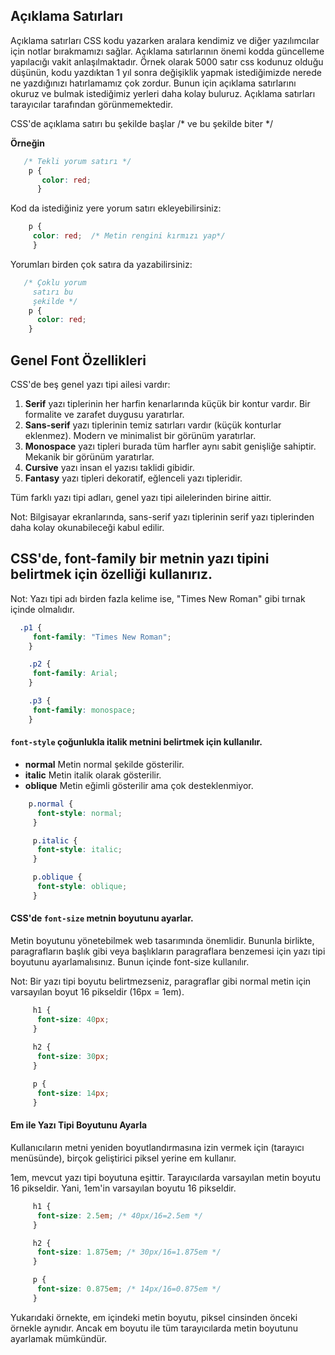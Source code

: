 ## Açıklama Satırları

Açıklama satırları CSS kodu yazarken aralara kendimiz ve diğer yazılımcılar için notlar bırakmamızı sağlar. Açıklama satırlarının önemi kodda güncelleme yapılacığı vakit anlaşılmaktadır. Örnek olarak 5000 satır css kodunuz olduğu düşünün, kodu yazdıktan 1 yıl sonra değişiklik yapmak istediğimizde nerede ne yazdığınızı hatırlamamız çok zordur. Bunun için açıklama satırlarını okuruz ve bulmak istediğimiz yerleri daha kolay buluruz. Açıklama satırları tarayıcılar tarafından görünmemektedir.

CSS'de açıklama satırı bu şekilde başlar /* ve bu şekilde biter */

**Örneğin**

```css
   /* Tekli yorum satırı */
    p {
       color: red;
      }
```

Kod da istediğiniz yere yorum satırı ekleyebilirsiniz:
```css
    p {
     color: red;  /* Metin rengini kırmızı yap*/
     }
```

Yorumları birden çok satıra da yazabilirsiniz:
```css
   /* Çoklu yorum
     satırı bu 
     şekilde */
    p {
      color: red;
    }
```

## Genel Font Özellikleri

CSS'de beş genel yazı tipi ailesi vardır:

1. **Serif** yazı tiplerinin her harfin kenarlarında küçük bir kontur vardır. Bir formalite ve zarafet duygusu yaratırlar.
2. **Sans-serif** yazı tiplerinin temiz satırları vardır (küçük konturlar eklenmez). Modern ve minimalist bir görünüm yaratırlar.
3. **Monospace** yazı tipleri burada tüm harfler aynı sabit genişliğe sahiptir. Mekanik bir görünüm yaratırlar.
4. **Cursive** yazı insan el yazısı taklidi gibidir.
5. **Fantasy** yazı tipleri dekoratif, eğlenceli yazı tipleridir.

Tüm farklı yazı tipi adları, genel yazı tipi ailelerinden birine aittir.

Not: Bilgisayar ekranlarında, sans-serif yazı tiplerinin serif yazı tiplerinden daha kolay okunabileceği kabul edilir.

## CSS'de, font-family bir metnin yazı tipini belirtmek için özelliği kullanırız.

Not: Yazı tipi adı birden fazla kelime ise, "Times New Roman" gibi tırnak içinde olmalıdır.
```css
  .p1 {
     font-family: "Times New Roman";
    }

    .p2 {
     font-family: Arial;
    }

    .p3 {
     font-family: monospace;
    }
```

#### ```font-style``` çoğunlukla italik metnini belirtmek için kullanılır.

- **normal** Metin normal şekilde gösterilir.
- **italic** Metin italik olarak gösterilir.
- **oblique** Metin eğimli gösterilir ama çok desteklenmiyor.
```css
    p.normal {
      font-style: normal;
     }

     p.italic {
      font-style: italic;
     }

     p.oblique {
      font-style: oblique;
     }
```

#### CSS'de ```font-size``` metnin boyutunu ayarlar.

Metin boyutunu yönetebilmek web tasarımında önemlidir. Bununla birlikte, paragrafların başlık gibi veya başlıkların paragraflara benzemesi için yazı tipi boyutunu ayarlamalısınız. Bunun içinde font-size kullanılır.

Not: Bir yazı tipi boyutu belirtmezseniz, paragraflar gibi normal metin için varsayılan boyut 16 pikseldir (16px = 1em).
```css 
     h1 {
      font-size: 40px;
     }
    
     h2 {
      font-size: 30px;
     }

     p {
      font-size: 14px;
     }
```

#### Em ile Yazı Tipi Boyutunu Ayarla

Kullanıcıların metni yeniden boyutlandırmasına izin vermek için (tarayıcı menüsünde), birçok geliştirici piksel yerine em kullanır.

1em, mevcut yazı tipi boyutuna eşittir. Tarayıcılarda varsayılan metin boyutu 16 pikseldir. Yani, 1em'in varsayılan boyutu 16 pikseldir.
```css
     h1 {
      font-size: 2.5em; /* 40px/16=2.5em */
     }

     h2 {
      font-size: 1.875em; /* 30px/16=1.875em */
     }  

     p {
      font-size: 0.875em; /* 14px/16=0.875em */
     }
```

Yukarıdaki örnekte, em içindeki metin boyutu, piksel cinsinden önceki örnekle aynıdır. Ancak em boyutu ile tüm tarayıcılarda metin boyutunu ayarlamak mümkündür.